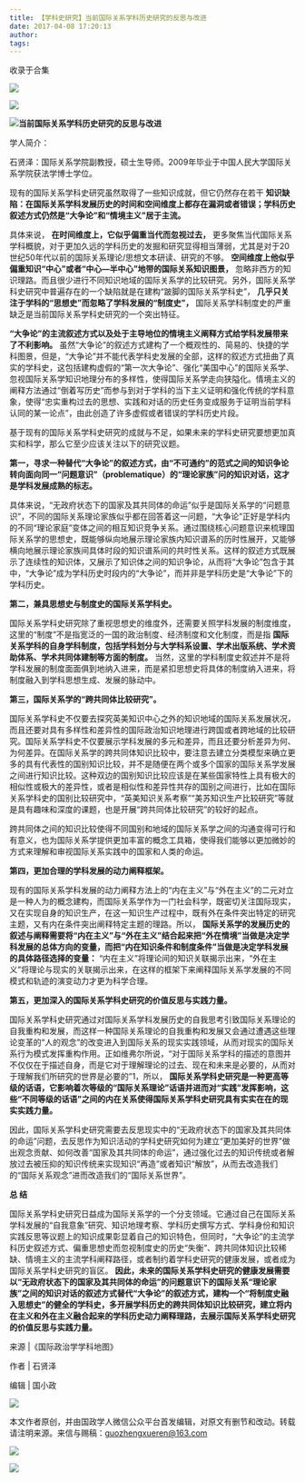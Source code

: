 ```yaml
---
title: 【学科史研究】当前国际关系学科历史研究的反思与改进
date: 2017-04-08 17:20:13
author: 
tags: 
---
```



收录于合集

![](/images/4413/2.png)

![](/images/4413/3.png)

![](/images/4413/4.png)**当前国际关系学科历史研究的反思与改进**

学人简介：  

  

石贤泽：国际关系学院副教授，硕士生导师。2009年毕业于中国人民大学国际关系学院获法学博士学位。

  

现有的国际关系学科史研究虽然取得了一些知识成就，但它仍然存在若干
**知识缺陷：在国际关系学科发展历史的时间和空间维度上都存在漏洞或者错误；学科历史叙述方式仍然是“大争论”和“情境主义”居于主流。**

  

具体来说， **在时间维度上，它似乎偏重当代而忽视过去，**
更多聚焦当代国际关系学科概貌，对于更加久远的学科历史的发掘和研究显得相当薄弱，尤其是对于20世纪50年代以前的国际关系理论/思想文本研读、研究的不够。
**空间维度上他似乎偏重知识“中心”或者“中心—半中心”地带的国际关系知识图景，**
忽略非西方的知识理路。而且很少进行不同知识地域的国际关系学的比较研究。另外，国际关系学科史研究中普遍存在的一个缺陷就是在建构“跛脚的国际关系学科史”，
**几乎只关注于学科的“思想史”而忽略了学科发展的“制度史”，** 国际关系学科制度史的严重缺乏是当前国际关系学科史研究的一个突出特征。

  

 **“大争论”的主流叙述方式以及处于主导地位的情境主义阐释方式给学科发展带来了不利影响。**
虽然“大争论”的叙述方式建构了一个概观性的、简易的、快捷的学科图景，但是，“大争论”并不能代表学科史发展的全部，这样的叙述方式扭曲了真实的学科史，这包括建构虚假的“第一次大争论”、强化“美国中心”的国际关系学、忽视国际关系学知识地理分布的多样性，使得国际关系学走向狭隘化。情境主义的阐释方法通过“倒着写历史”而参与到对于学科的当下主义证明和强化传统的学科意象，使得“忠实重构过去的思想、实践和对话的历史任务变成服务于证明当前学科认同的某一论点”，由此创造了许多虚假或者错误的学科历史片段。

  

基于现有的国际关系学科史研究的成就与不足，如果未来的学科史研究要想更加真实和科学，那么它至少应该关注以下的研究议题。

  

**第一，寻求一种替代“大争论”的叙述方式，由“不可通约”的范式之间的知识争论转向面向同一“问题意识”（problematique）的“理论家族”问的知识对话，这才是学科发展成熟的标志。**

具体来说，“无政府状态下的国家及其共同体的命运”似乎是国际关系学的“问题意识”，不同的国际关系理论家族似乎都在回答着这一问题，“大争论”正好是学科内的不同“理论家庭”变体之间的相互知识竞争关系。通过围绕核心问题意识来梳理国际关系学的思想史，既能够纵向地展示理论家族内知识谱系的历时性展开，又能够横向地展示理论家族间具体时段的知识谱系间的共时性关系。这样的叙述方式既展示了连续性的知识体，又展示了知识体之间的知识争论，从而将“大争论”包含于其中，“大争论”成为学科历史时段内的“大争论”，而并非是学科历史是“大争论”下的学科历史。

  

 **第二，兼具思想史与制度史的国际关系学科史。**

国际关系学科史研究除了重视思想史的维度外，还需要关照学科发展的制度维度，这里的“制度”不是指宽泛的一国的政治制度、经济制度和文化制度，而是指
**国际关系学科的自身学科制度，包括学科划分与大学科系设置、学术出版系统、学术资助体系、学术共同体建制等方面的制度。**
当然，这里的学科制度史叙述并不是将学科发展的制度面面俱到地纳入进来，而是紧扣思想史将具体的制度纳入进来，将制度融入到学科思想生成、发展的脉动中。

  

 **第三，国际关系学的“跨共同体比较研究”。**

国际关系学科史不仅要去探究英美知识中心之外的知识地域的国际关系发展状况，而且还要对具有多样性和差异性的国际政治知识地理进行跨国或者跨地域的比较研究。国际关系学科史不仅要展示学科发展的多元和差异，而且还要分析差异为何、为何差异。在国际关系学的跨共同体知识比较中，要注意去建立分类模型来确立更多的具有代表性的国别知识比较，并不是随便在两个或多个国家的国际关系学发展之间进行知识比较。这种双边的国别知识比较应该是在某些国家特性上具有极大的相似性或极大的差异性，或者是相似性和差异性共存的国别之间进行，比如在国际关系学科史的国别比较研究中，“英美知识关系考察”“美苏知识生产比较研究”等就是具有趣味和深度的课题，也是开展“跨共同体比较研究”的较好的起点。

跨共同体之间的知识比较使得不同国别和地域的国际关系学之间的沟通变得可行和有意义，也为国际关系学提供更加丰富的概念工具箱，使得我们能够以更加微妙的方式来理解和审视国际关系实践中的国家和人类的命运。

  

 **第四，更加合理的学科发展的动力阐释框架。**

现有的国际关系学科发展的动力阐释方法上的“内在主义”与“外在主义”的二元对立是一种人为的概念建构，而国际关系学作为一门社会科学，既密切关注国际现实，又在实现自身的知识生产，在这一知识生产过程中，既有外在条件突出特定的研究主题，又有内在条件突出阐释特定主题的理路。所以，
**国际关系学的发展历史的叙述与阐释需要将“内在主义”与“外在主义”结合起来把“外在情境”当做是决定学科发展的总体方向的变量，而把“内在知识条件和制度条件”当做是决定学科发展的具体路径选择的变量：**
“内在主义”将理论间的知识关联揭示出来，“外在主义”将理论与现实的关联揭示出来，在这样的框架下来阐释国际关系学发展的不同模式和轨迹的演变动力才更为科学合理。

  

 **第五，更加深入的国际关系学科史研究的价值反思与实践力量。**

国际关系学科史研究通过对国际关系学科发展历史的自我思考引致国际关系理论的自我重构和发展，而这样一种国际关系理论的自我重构和发展又会通过遭遇这些理论变革的“人的观念”的改变进入到国际关系的现实实践领域，从而对现实的国际关系行为模式发挥重构作用。正如维弗尔所说，“对于国际关系学科的描述的意图并不仅仅在于描述自身，而是它对于理解理论的过去、现在和未来是必要的，从而对于理解我们所研究的世界是必要的”1，所以，
**国际关系学科史研究是一种更高等级的话语，它影响着次等级的“国际关系理论”话语并进而对“实践”发挥影响，这些“不同等级的话语”之间的内在关系使得国际关系学科史研究具有实实在在的现实实践力量。**

因此，国际关系学科史研究需要去反思现实中的“无政府状态下的国家及其共同体的命运”问题，去反思作为知识活动的学科史研究如何为建立“更加美好的世界”做出观念贡献、如何改善“国家及其共同体的命运”，通过强化过去的知识传统或者解放过去被压抑的知识传统来实现知识“再造”或者知识“解放”，从而去改造我们的“国际关系观念”进而改造我们的“国际关系世界”。

 **总 结**

  

国际关系学科史研究日益成为国际关系学的一个分支领域。它通过自己在国际关系学科发展的“自我意象”研究、知识地理考察、学科历史撰写方式、学科身份和知识实践反思等议题上的知识成果彰显着自己的知识特色，但同时，“大争论”的主流学科历史叙述方式、偏重思想史而忽视制度史的历史“失衡”、跨共同体知识比较稀缺、情境主义的主流学科阐释路径，或者制约着学科史研究的健康发展，或者成为国际关系学科史研究的盲区。
**因此，未来的国际关系学科史研究的健康发展需要以“无政府状态下的国家及其共同体的命运”的问题意识下的国际关系“理论家族”之间的知识对话的叙述方式替代“大争论”的叙述方式，建构一个“将制度史融入思想史”的健全的学科史，多开展学科历史的跨共同体知识比较研究，建立将内在主义和外在主义融合起来的学科历史动力阐释理路，去展示国际关系学科史研究的价值反思与实践力量。**

  

来源 |《国际政治学学科地图》

作者 | 石贤泽

编辑 | 国小政

![](/images/4413/5.png)

  

本文作者原创，并由国政学人微信公众平台首发编辑，对原文有删节和改动。转载请注明来源。来信与赐稿：guozhengxueren@163.com

  

![](/images/4413/6.png)

![](/images/4413/7.png)

  

